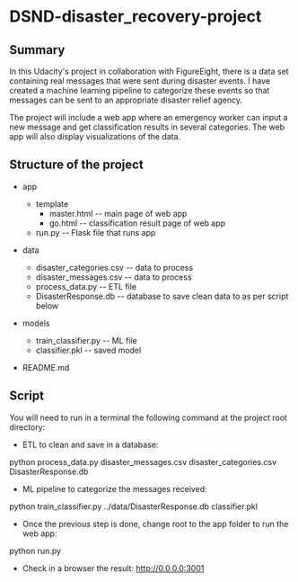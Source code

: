 # DSND-disaster_recovery-project

## Summary

In this Udacity's project in collaboration with FigureEight, there is a data set containing real messages that were sent during disaster events. I have created a machine learning pipeline to categorize these events so that messages can be sent to an appropriate disaster relief agency.

The project will include a web app where an emergency worker can input a new message and get classification results in several categories. The web app will also display visualizations of the data. 

## Structure of the project

- app
  - template
    - master.html -- main page of web app
    - go.html -- classification result page of web app
  - run.py  -- Flask file that runs app

- data
  - disaster_categories.csv -- data to process 
  - disaster_messages.csv  -- data to process
  - process_data.py -- ETL file
  - DisasterResponse.db -- database to save clean data to as per script below

- models
  - train_classifier.py -- ML file
  - classifier.pkl  -- saved model 

- README.md

## Script

You will need to run in a terminal the following command at the project root directory:

-  ETL to clean and save in a database:

python process_data.py disaster_messages.csv disaster_categories.csv DisasterResponse.db

-  ML pipeline to categorize the messages received:

python train_classifier.py ../data/DisasterResponse.db classifier.pkl

- Once the previous step is done, change root to the app folder to run the web app:

python run.py

-  Check in a browser the result: http://0.0.0.0:3001


